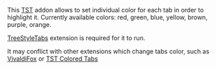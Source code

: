 This [TST](https://addons.mozilla.org/ru/firefox/addon/tree-style-tab/) addon allows to set individual color for each tab in order to highlight it.
Currently available colors: red, green, blue, yellow, brown, purple, orange.


[TreeStyleTabs](https://addons.mozilla.org/firefox/addon/tree-style-tab/) extension is required for it to run.

It may conflict with other extensions which change tabs color, such as [VivaldiFox](https://addons.mozilla.org/firefox/addon/vivaldifox/) or [TST Colored Tabs](https://addons.mozilla.org/firefox/addon/tst-colored-tabs/)